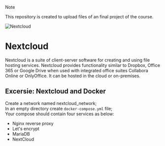 > [!NOTE]
> This repository is created to upload files of an final project of the course.

![Nextcloud](https://camo.githubusercontent.com/cad5e57747f16cec8b003ccad47b11b7edfbb83707fc84a67f5147f733d9c117/68747470733a2f2f63646e2e7261776769742e636f6d2f6e657874636c6f75642f646f636b65722f383064643538376438343762313834626139356437313837613261376135366165346362626237622f6c6f676f2e737667)  

# Nextcloud
Nextcloud is a suite of client-server software for creating and using file hosting services. Nextcloud provides
functionality similar to Dropbox, Office 365 or Google Drive when used with integrated office suites Collabora
Online or OnlyOffice. It can be hosted in the cloud or on-premises.

## Excersie: Nextcloud and Docker
Create a network named nextcloud_network; \
In an empty directory create `docker-compose.yml` file; \
Your compose should contain four services as below: 
 - Nginx reverse proxy
 - Let's encrypt
 - MariaDB
 - NextCloud



